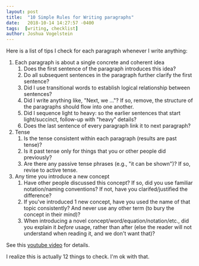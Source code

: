 ```yaml
---
layout: post
title:  "10 Simple Rules for Writing paragraphs"
date:   2018-10-14 14:27:57 -0400
tags:  [writing, checklist]
author: Joshua Vogelstein
---
```


Here is a list of tips I check for each paragraph whenever I write anything:


1. Each paragraph is about a single concrete and coherent idea
    1. Does the first sentence of the paragraph introduces this idea?  
    2. Do all subsequent sentences in the paragraph further clarify the first sentence?
    3. Did I use transitional words to establish logical relationship between sentences?
    4. Did I  write anything like,  "Next, we ..."?  If so, remove, the structure of the paragraphs should flow into one another.
    5. Did I sequence light to heavy: so the earlier sentences that start light/succinct, follow-up with "heavy" details?
    6. Does the last sentence of every paragraph link it to next paragraph?
2. Tense
    1. Is the tense consistent within each paragraph (results are past tense)?
    2. Is it past tense only for things that you or other people did previously?
    3. Are there any passive tense phrases (e.g., "it can be shown")? If so, revise to active tense.
3. Any time you introduce a new concept
    1.  Have other people discussed this concept? If so, did you use familiar   notation/naming conventions? If not, have you clarifed/justified the difference?
    2.  If you've introduced 1 new concept, have you used the name of that topic consistently? And never use any other term (to bury the concept in their mind)?
    3.  When introducing a novel concept/word/equation/notation/etc., did you explain it *before* usage, rather than after (else the reader will not understand when reading it, and we don't want that)?
  
  
See this [youtube video](https://www.youtube.com/watch?v=rZxaSMzstB8) for details.

I realize this is actually 12 things to check.  I'm ok with that.